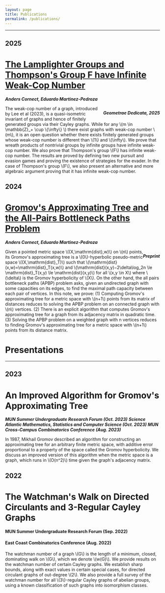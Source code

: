 ```yaml
---
layout: page
title: Publications
permalink: /publications/
---
```


---

## 2025

<div class="stylebox" markdown="1">

# [The Lamplighter Groups and Thompson's Group F have Infinite Weak-Cop Number](https://doi.org/10.1007/s10711-025-00991-x)

<p style="text-align:left;" markdown="1">

***Anders Cornect, Eduardo Martinez-Pedroza***

<span style="float:right;" markdown="1">

***Geometrae Dedicata, 2025***

</span>

</p>

The weak-cop number of a graph, introduced by Lee et al (2023), is a quasi-isometric invariant of graphs and hence of finitely generated groups via their Cayley graphs. While for any \\(m \in \mathbb{Z}_+ \cup \\{\infty\\} \\) there exist graphs with weak-cop number \\(m\\), it is an open question whether there exists finitely generated groups whose weak-cop number is different than \\(1\\) and \\(\infty\\). We prove that wreath products of nontrivial groups by infinite groups have infinite weak-cop number. We also prove that Thompson's group \\(F\\) has infinite weak-cop number. The results are proved by defining two new pursuit and evasion games and proving the existence of strategies for the evader. In the case of Thompson's group \\(F\\), we also present an alternative and more algebraic argument proving that it has infinite weak-cop number.

</div>

## 2024

<div class="stylebox" markdown="1">

# [Gromov's Approximating Tree and the All-Pairs Bottleneck Paths Problem](https://arxiv.org/abs/2408.05338)

<p style="text-align:left;" markdown="1">

***Anders Cornect, Eduardo Martinez-Pedroza***

<span style="float:right;" markdown="1">

***Preprint***

</span>

</p>

Given a pointed metric space \\((X,\mathrm{dist},w)\\) on \\(n\\) points, its Gromov's approximating tree is a \\(0\\)-hyperbolic pseudo-metric space \\((X,\mathrm{dist}_T)\\) such that \\(\mathrm{dist}(x,w)=\mathrm{dist}_T(x,w)\\) and \\(\mathrm{dist}(x,y)−2\delta\log_2n \le \mathrm{dist}_T(x,y) \le \mathrm{dist}(x,y)\\) for all \\(x,y \in X\\) where \\(\delta\\) is the Gromov hyperbolicity of \\(X\\). On the other hand, the all pairs bottleneck paths (APBP) problem asks, given an undirected graph with some capacities on its edges, to find the maximal path capacity between each pair of vertices. In this note, we prove: (1) Computing Gromov's approximating tree for a metric space with \\(n+1\\) points from its matrix of distances reduces to solving the APBP problem on an connected graph with \\(n\\) vertices. (2) There is an explicit algorithm that computes Gromov's approximating tree for a graph from its adjacency matrix in quadratic time. (3) Solving the APBP problem on a weighted graph with n vertices reduces to finding Gromov's approximating tree for a metric space with \\(n+1\\) points from its distance matrix. 

</div>

# Presentations
---

## 2023

<div class="stylebox" markdown="1">

# An Improved Algorithm for Gromov's Approximating Tree

<p style="text-align:left;" markdown="1">

***MUN Summer Undergraduate Research Forum (Oct. 2023)***
***Science Atlantic Mathematics, Statistics and Computer Science (Oct. 2023)***
***MUN Cross-Campus Combinatorics Conference (Aug. 2023)***

</p>

In 1987, Mikhail Gromov described an algorithm for constructing an approximating tree for an arbitrary finite metric space, with additive error proportional to a property of the space called the Gromov hyperbolicity. We discuss an improved version of this algorithm when the metric space is a graph, which runs in \\(O(n^2)\\) time given the graph's adjacency matrix.

</div>

## 2022

<div class="stylebox" markdown="1">

# The Watchman's Walk on Directed Circulants and 3-Regular Cayley Graphs

#### MUN Summer Undergraduate Research Forum (Sep. 2022) <br>
#### East Coast Combinatorics Conference (Aug. 2022)

The watchman number of a graph \\(G\\) is the length of a minimum, closed, dominating walk on \\(G\\), which we denote \\(w(G)\\). We provide results on the watchman number of certain Cayley graphs. We establish sharp bounds, along with exact values in certain special cases, for directed circulant graphs of out-degree \\(2\\). We also provide a full survey of the watchman number for all \\(3\\)-regular Cayley graphs of abelian groups, using a known classification of such graphs into isomorphism classes.

</div>